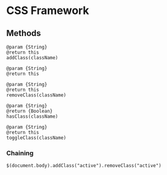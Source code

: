 # CSS Framework

## Methods

```
@param {String}
@return this
addClass(className)
```
```
@param {String}
@return this
```
```
@param {String}
@return this
removeClass(className)
```
```
@param {String}
@return {Boolean}
hasClass(className)
```
```
@param {String}
@return this
toggleClass(className)
```

### Chaining
```
$(document.body).addClass("active").removeClass("active")
```

